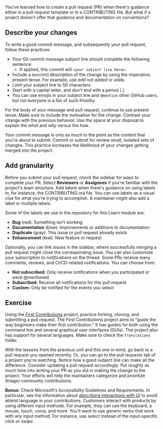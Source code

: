 You've learned how to create a pull request (PR) when there's guidance either in a pull request template or in a CONTRIBUTING file. But what if a project doesn't offer that guidance and documentation on conventions?

## Describe your changes

To write a good commit message, and subsequently your pull request, follow these practices:

- Your Git commit message subject line should complete the following sentence:
  - If applied, this commit will `<your subject line here>`.
- Include a succinct description of the change by using the imperative, present tense. For example, use *add* not *added* or *adds*.
- Limit your subject line to 50 characters.
- Start with a capital letter, and don't end with a period (.).
- You can use emojis in your subject line and `@mention` other GitHub users, but not everyone is a fan of such frivolity.

For the body of your message and pull request, continue to use present tense. Make sure to include the motivation for the change. Contrast your change with the previous behavior. Use the space at your disposal to explain the *what* and *why* versus the *how*.

Your commit message is only as much to the point as the content that you're about to submit. Commit or submit for review small, isolated sets of changes. This practice increases the likelihood of your changes getting merged into the project.

## Add granularity

Before you submit your pull request, check the sidebar for ways to complete your PR. Select **Reviewers** or **Assignees** if you're familiar with the project's team structure. Add *labels* when there's guidance on using labels in, for instance, the CONTRIBUTING.md file. You can use labels as a visual clue for what you're trying to accomplish. A maintainer might also add a label or multiple labels.

Some of the labels we use in the repository for this Learn module are:

- **Bug** (red): Something isn't working
- **Documentation** (blue): Improvements or additions to documentation
- **Duplicate** (gray): This issue or pull request already exists
- **Enhancement** (teal): New feature or request

Optionally, you can *link issues* in the sidebar, where successfully merging a pull request might close the corresponding issue. You can also customize your subscription to *notifications* on the thread. Some PRs receive many comments, reviews, and CI/CD-related notifications. You can choose from:

- **Not subscribed:** Only receive notifications when you participated or were @mentioned
- **Subscribed:** Receive all notifications for this pull request
- **Custom:** Only be notified for the events you select

## Exercise

Using the [First Contributions](https://github.com/firstcontributions/first-contributions?azure-portal=true) project, practice forking, cloning, and submitting a pull request. The First Contributions project aims to "guide the way beginners make their first contribution." It has guides for both using the command line and several graphical user interfaces (GUIs). The project also has support for several languages. Make sure to check the `Translations` folder.

With the lessons from the previous unit and this one in mind, go back to a pull request you opened recently. Or, you can go to the pull requests tab of a project you're watching. Notice how a good subject line can make all the difference. Consider updating a pull request accordingly. Put roughly as much time into writing your PR as you did in making the change to the project. Your efforts will help the maintainers categorize and prioritize (triage) community contributions.

**Bonus:** Check Microsoft's Accessibility Guidelines and Requirements. In particular, see the information about [describing interactions with UI](/style-guide/procedures-instructions/describing-interactions-with-ui) to avoid ableist language in your contributions. Customers interact with products by using different input methods. For example, they can use the keyboard, a mouse, touch, voice, and more. You'll want to use generic verbs that work with any input method. For instance, use *select* instead of the input-specific *click* or *swipe*.